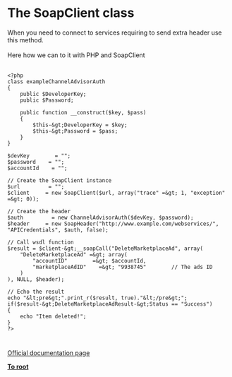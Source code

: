 # The SoapClient class



When you need to connect to services requiring to send extra header use this method.<br><br>Here how we can to it with PHP and SoapClient<br><br>

```
<?php
class exampleChannelAdvisorAuth
{
    public $DeveloperKey;
    public $Password;

    public function __construct($key, $pass)
    {
        $this-&gt;DeveloperKey = $key;
        $this-&gt;Password = $pass;
    }
}

$devKey        = "";
$password    = "";
$accountId    = "";

// Create the SoapClient instance
$url         = "";
$client     = new SoapClient($url, array("trace" =&gt; 1, "exception" =&gt; 0));

// Create the header
$auth         = new ChannelAdvisorAuth($devKey, $password);
$header     = new SoapHeader("http://www.example.com/webservices/", "APICredentials", $auth, false);

// Call wsdl function
$result = $client-&gt;__soapCall("DeleteMarketplaceAd", array(
    "DeleteMarketplaceAd" =&gt; array(
        "accountID"        =&gt; $accountId,
        "marketplaceAdID"    =&gt; "9938745"        // The ads ID
    )
), NULL, $header);

// Echo the result
echo "&lt;pre&gt;".print_r($result, true)."&lt;/pre&gt;";
if($result-&gt;DeleteMarketplaceAdResult-&gt;Status == "Success")
{
    echo "Item deleted!";
}
?>
```
  

#

[Official documentation page](https://www.php.net/manual/en/class.soapclient.php)

**[To root](/README.md)**